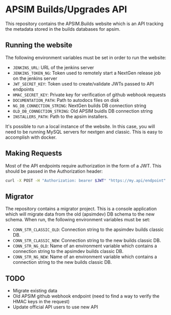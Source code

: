 # APSIM Builds/Upgrades API

This repository contains the APSIM.Builds website which is an API tracking the metadata stored in the builds databases for apsim.

## Running the website

The following environment variables must be set in order to run the website:

- `JENKINS_URL`: URL of the jenkins server
- `JENKINS_TOKEN_NG`: Token used to remotely start a NextGen release job on the jenkins server
- `JWT_SECRET_KEY`: Token used to create/validate JWTs passed to API endpoints
- `HMAC_SECRET_KEY`: Private key for verification of github webhook requests
- `DOCUMENTATION_PATH`: Path to autodocs files on disk
- `NG_DB_CONNECTION_STRING`: NextGen builds DB connection string
- `OLD_DB_CONNECTION_STRING`: Old APSIM buidls DB connection string
- `INSTALLERS_PATH`: Path to the apsim installers.

It's possible to run a local instance of the website. In this case, you will need to be running MySQL servers for nextgen and classic. This is easy to accomplish with docker.

## Making Requests

Most of the API endpoints require authorization in the form of a JWT. This should be passed in the Authorization header:

```bash
curl -X POST -H "Authorization: bearer $JWT" "https://my.api/endpoint"
```

## Migrator

The repository contains a migrator project. This is a console application which
will migrate data from the old (apsimdev) DB schema to the new schema. When run,
the following environment variables must be set:

- `CONN_STR_CLASSIC_OLD`: Connection string to the apsimdev builds classic DB.
- `CONN_STR_CLASSIC_NEW`: Connection string to the new builds classic DB.
- `CONN_STR_NG_OLD`: Name of an environment variable which contains a connection string to the apsimdev builds classic DB.
- `CONN_STR_NG_NEW`: Name of an environment variable which contains a connection string to the new builds classic DB.

## TODO

- Migrate existing data
- Old APSIM github webhook endpoint (need to find a way to verify the HMAC keys in the request)
- Update official API users to use new API
